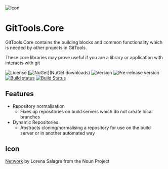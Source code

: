 ![Icon](https://raw.github.com/GitTools/GitTools.Core/master/GitTools_logo.png)

GitTools.Core
=============

GitTools.Core contains the building blocks and common functionality which is needed by other projects in GitTools.

These core libraries may prove useful if you are a library or application with interacts with git

![License](https://img.shields.io/github/license/gittools/gittools.core.svg)
[![NuGet](https://img.shields.io/nuget/v/GitTools.Core.svg?maxAge=2592000)](NuGet downloads)
![Version](https://img.shields.io/nuget/v/gittools.core.svg)
![Pre-release version](https://img.shields.io/nuget/vpre/gittools.core.svg)
[![Build status](https://ci.appveyor.com/api/projects/status/jtc2o9tql0qqcc9w?svg=true)](https://ci.appveyor.com/project/GitTools/gittools-core)
[![Build Status](https://travis-ci.org/GitTools/GitTools.Core.svg?branch=master)](https://travis-ci.org/GitTools/GitTools.Core)

## Features
 - Repository normalisation
    - Fixes up repositories on build servers which do not create local branches
 - Dynamic Repositories
    - Abstracts cloning/normalising a repository for use on the build server or in another automated way


## Icon
[Network](https://thenounproject.com/term/network/60865/) by Lorena Salagre from the Noun Project
